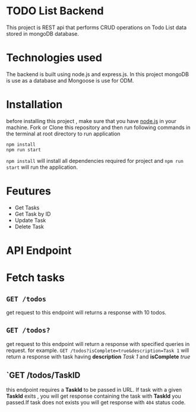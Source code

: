 # TODO List Backend
This project is REST api that performs CRUD operations on Todo List data stored in mongoDB database.

# Technologies used
The backend is built using node.js and express.js. In this project mongoDB is use as a database and Mongoose is use for ODM.

# Installation
before installing this project , make sure that you have [node.js](https://nodejs.dev/en/download/) in your machine. Fork or Clone this repository and then run following commands in the terminal at root directory to run application
```
npm install
npm run start
```
`npm install` will install all dependencies required for project and `npm run start` will run the application.

# Feutures
- Get Tasks
- Get Task by ID
- Update Task
- Delete Task

# API Endpoint

# Fetch tasks
## `GET /todos`
get request to this endpoint will returns a response with 10 todos.

## `GET /todos?`
get request to this endpoint will return a response with specified queries in request.
for example. `GET /todos?isComplete=true&description=Task 1` will return a response with task having **description** *Task 1* and **isComplete** *true*

## `GET /todos/TaskID
this endpoint requires a **TaskId** to be passed in URL. If task with a given **TaskId** exits , you will get response containing the task with **TaskId** you passed.If task does not exists you will get response with `404` status code.



